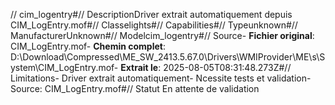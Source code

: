 // cim_logentry#// DescriptionDriver extrait automatiquement depuis CIM_LogEntry.mof#// Classelights#// Capabilities#// Typeunknown#// ManufacturerUnknown#// Modelcim_logentry#// Source- **Fichier original**: CIM_LogEntry.mof- **Chemin complet**: D:\Download\Compressed\ME_SW_2413.5.67.0\Drivers\WMIProvider\ME\s\System\CIM_LogEntry.mof- **Extrait le**: 2025-08-05T08:31:48.273Z#// Limitations- Driver extrait automatiquement- Ncessite tests et validation- Source: CIM_LogEntry.mof#// Statut En attente de validation